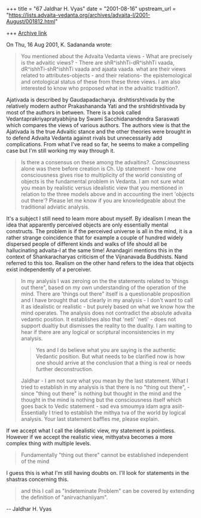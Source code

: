 +++
title = "67 Jaldhar H. Vyas"
date = "2001-08-16"
upstream_url = "https://lists.advaita-vedanta.org/archives/advaita-l/2001-August/001812.html"

+++
[Archive link](https://lists.advaita-vedanta.org/archives/advaita-l/2001-August/001812.html)

On Thu, 16 Aug 2001, K. Sadananda wrote:

> You mentioned about the Advaita Vedanta views - What are precisely is
> the advaitic views? - There are shR^ishhTi-dR^ishhTi vaada,
> dR^ishhTi-shR^ishhTi vaada and ajaata vaada.  what are their views
> related to attributes-objects - and their relations- the
> epistemological and ontological status of these from these three
> views.  I am also interested to know who proposed what in the
> advaitic tradition?.

Ajativada is described by Gaudapadacharya.  drshtisrshtivada by the
relatively modern author Prakashananda Yati and the srshtidrshtivada by
most of the authors in between.  There is a book called
Vedantaprakriyapratyabhijna by Swami Sacchidanandendra Saraswati which
compares the views of various authors.  The authors view is that the
Ajativada is the true Advaitic stance and the other theories were brought
in to defend Advaita Vedanta against rivals but unnecessarily add
complications.  From what I've read so far, he seems to make a compelling
case but I'm still working my way through it.

>  Is there a consensus on these among the
> advaitins?.   Consciousness alone was there before creation is Ch. Up
> statement - how one consciousness gives rise to multiplicity of the
> world consisting of objects  is the fundamental problem in Vedanta.
> I am not sure what you mean by realistic versus idealistic view that
> you mentioned in relation to the three models above and in accounting
> the inert 'objects out there'?  Please let me know if you are
> knowledgeable about the traditional adviatic analysis.
>

It's a subject I still need to learn more about myself.  By idealism I
mean the idea that apparently perceived objects are only essentially
mental constructs.  The problem is if the perceived universe is all in the
mind, it is a rather strange coincidence that for example a couple of
hundred widely dispersed people of different kinds and walks of life
should all be hallucinating advaita-l at the same time!  Anandagiri
mentions this in the context of Shankaracharyas criticism of the
Vijnanavada Buddhists.  Nand referred to this too.  Realism on the other
hand refers to the idea that objects exist independently of a perceiver.

>
> In my analysis I was  zeroing on the the statements related to
> 'things out there", based on my own understanding of the operation of
> the mind.  There are 'things out there" itself is a questionable
> proposition and I have brought that out clearly  in my analysis - I
> don't want to call it as idealistic or realistic - but purely based
> on what we know how the mind operates.  The analysis does not
> contradict the absolute advaita vedantic position.  It establishes
> also that 'neti' 'neti' - does not support dualtiy but dismisses the
> reality to the duality.   I am waiting to hear if there are any
> logical or scriptural inconsistencies in my analysis.
> >
> >Yes and I do believe what you are saying is the authentic Vedantic
> >position.  But what needs to be clarified now is how one should arrive at
> >the conclusion that a thing is real or needs further deconstruction.
>
> Jaldhar - I am not sure what you mean by the last statement.  What I
> tried to establish in my analysis is that there is no "thing out
> there", - since "thing out there" is nothing but thought in the mind
> and the thought in the mind is nothing but the consciousness itself
> which goes back to Vedic statement - sad eva smoumya idam agra asiit-
> Essentially I tried to establish the mithya tva of the world by
> logical analysis.  Your last statement baffles me, please explain.
>

If we accept what I call the idealistic view, my statement is pointless.
However if we accept the realistic view, mithyatva becomes a more complex
thing with multiple levels.

> Fundamentally "thing out there" cannot be established independent of
> the mind

I guess this is what I'm still having doubts on.  I'll look for statements
in the shastras concerning this.

> and this I call as "Indeteminate Problem" can be covered by
> extending the definition of "anirvachaniiyam".

--
Jaldhar H. Vyas <jaldhar at braincells.com>


